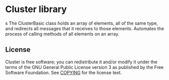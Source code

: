 Cluster library
===============
s
The ClusterBasic class holds an array of elements, all of the same type, and redirects all messages that it receives to those elements. Automates the process of calling methods of all elements on an array.

License
-------

Cluster is free software; you can redistribute it and/or modify it under
the terms of the GNU General Public License version 3 as published by the Free Software Foundation. See [COPYING](COPYING) for the license text.